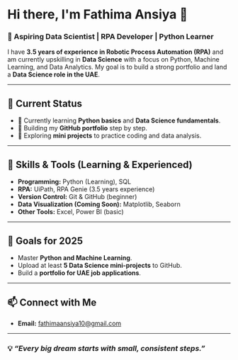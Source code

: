 # Hi there, I'm Fathima Ansiya 👋  

### 🌟 Aspiring Data Scientist | RPA Developer | Python Learner  

I have **3.5 years of experience in Robotic Process Automation (RPA)** and am currently upskilling in **Data Science** with a focus on Python, Machine Learning, and Data Analytics. My goal is to build a strong portfolio and land a **Data Science role in the UAE**.

---

## 🚀 **Current Status**
- 🌱 Currently learning **Python basics** and **Data Science fundamentals**.
- 🎯 Building my **GitHub portfolio** step by step.  
- 🧩 Exploring **mini projects** to practice coding and data analysis.  

---

## 🔧 **Skills & Tools** (Learning & Experienced)
- **Programming:** Python (Learning), SQL  
- **RPA:** UiPath, RPA Genie (3.5 years experience)  
- **Version Control:** Git & GitHub (beginner)  
- **Data Visualization (Coming Soon):** Matplotlib, Seaborn  
- **Other Tools:** Excel, Power BI (basic)

---

## 📌 **Goals for 2025**
- Master **Python and Machine Learning**.  
- Upload at least **5 Data Science mini-projects** to GitHub.  
- Build a **portfolio for UAE job applications**.  

---

## 📫 **Connect with Me** 
- **Email:** fathimaansiya10@gmail.com 

---

### 💡 *“Every big dream starts with small, consistent steps.”*
